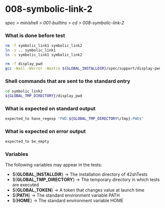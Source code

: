 # 008-symbolic-link-2

*spec > minishell > 001-builtins > cd > 008-symbolic-link-2*

### What is done before test

```bash
rm -f symbolic_link1 symbolic_link2
ln -s .. symbolic_link1
ln -s symbolic_link1 symbolic_link2

rm -f display_pwd
gcc -Wall -Werror -Wextra ${GLOBAL_INSTALLDIR}/spec/support/display-pwd/main.c -o display_pwd
```

### Shell commands that are sent to the standard entry

```bash
cd symbolic_link2
${GLOBAL_TMP_DIRECTORY}/display_pwd

```

### What is expected on standard output

```bash
expected_to have_regexp "PWD:${GLOBAL_TMP_DIRECTORY%/tmp}:PWD$"
```

### What is expected on error output

```bash
expected_to be_empty
```

### Variables

The following variables may appear in the tests:

* ${**GLOBAL_INSTALLDIR**} -> The installation directory of 42shTests
* ${**GLOBAL_TMP_DIRECTORY**} -> The temporary directory in which tests are executed
* ${**GLOBAL_TOKEN**} -> A token that changes value at launch time
* ${**PATH**} -> The standard environment variable PATH
* ${**HOME**} -> The standard environment variable HOME
